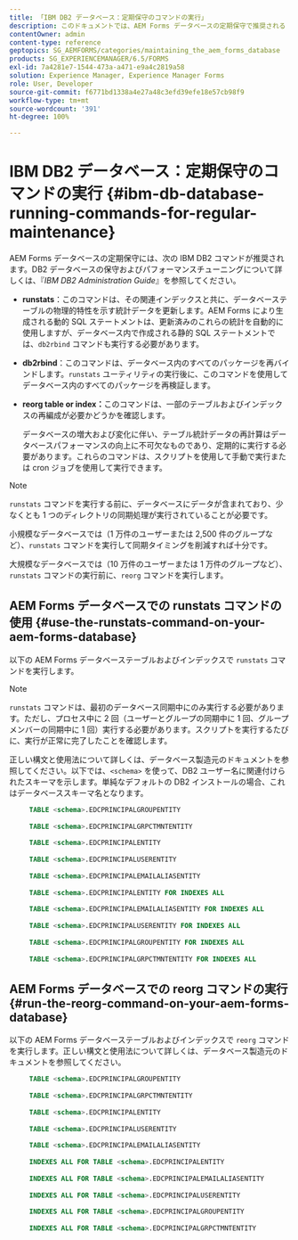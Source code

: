 ```yaml
---
title: 「IBM DB2 データベース：定期保守のコマンドの実行」
description: このドキュメントでは、AEM Forms データベースの定期保守で推奨される IBM DB2 コマンドの一覧を示します。
contentOwner: admin
content-type: reference
geptopics: SG_AEMFORMS/categories/maintaining_the_aem_forms_database
products: SG_EXPERIENCEMANAGER/6.5/FORMS
exl-id: 7a4281e7-1544-473a-a471-e9a4c2819a58
solution: Experience Manager, Experience Manager Forms
role: User, Developer
source-git-commit: f6771bd1338a4e27a48c3efd39efe18e57cb98f9
workflow-type: tm+mt
source-wordcount: '391'
ht-degree: 100%

---
```


# IBM DB2 データベース：定期保守のコマンドの実行 {#ibm-db-database-running-commands-for-regular-maintenance}

AEM Forms データベースの定期保守には、次の IBM DB2 コマンドが推奨されます。DB2 データベースの保守およびパフォーマンスチューニングについて詳しくは、『*IBM DB2 Administration Guide*』を参照してください。

* **runstats**：このコマンドは、その関連インデックスと共に、データベーステーブルの物理的特性を示す統計データを更新します。AEM Forms により生成される動的 SQL ステートメントは、更新済みのこれらの統計を自動的に使用しますが、データベース内で作成される静的 SQL ステートメントでは、`db2rbind` コマンドも実行する必要があります。
* **db2rbind**：このコマンドは、データベース内のすべてのパッケージを再バインドします。`runstats` ユーティリティの実行後に、このコマンドを使用してデータベース内のすべてのパッケージを再検証します。
* **reorg table or index：**&#x200B;このコマンドは、一部のテーブルおよびインデックスの再編成が必要かどうかを確認します。

  データベースの増大および変化に伴い、テーブル統計データの再計算はデータベースパフォーマンスの向上に不可欠なものであり、定期的に実行する必要があります。これらのコマンドは、スクリプトを使用して手動で実行または cron ジョブを使用して実行できます。

>[!NOTE]
>
>`runstats` コマンドを実行する前に、データベースにデータが含まれており、少なくとも 1 つのディレクトリの同期処理が実行されていることが必要です。

小規模なデータベースでは（1 万件のユーザーまたは 2,500 件のグループなど）、`runstats` コマンドを実行して同期タイミングを削減すれば十分です。

大規模なデータベースでは（10 万件のユーザーまたは 1 万件のグループなど）、`runstats` コマンドの実行前に、`reorg` コマンドを実行します。

## AEM Forms データベースでの runstats コマンドの使用 {#use-the-runstats-command-on-your-aem-forms-database}

以下の AEM Forms データベーステーブルおよびインデックスで `runstats` コマンドを実行します。

>[!NOTE]
>
>`runstats` コマンドは、最初のデータベース同期中にのみ実行する必要があります。ただし、プロセス中に 2 回（ユーザーとグループの同期中に 1 回、グループメンバーの同期中に 1 回）実行する必要があります。スクリプトを実行するたびに、実行が正常に完了したことを確認します。

正しい構文と使用法について詳しくは、データベース製造元のドキュメントを参照してください。以下では、`<schema>` を使って、DB2 ユーザー名に関連付けられたスキーマを示します。単純なデフォルトの DB2 インストールの場合、これはデータベーススキーマ名となります。

```sql
     TABLE <schema>.EDCPRINCIPALGROUPENTITY
 
     TABLE <schema>.EDCPRINCIPALGRPCTMNTENTITY
 
     TABLE <schema>.EDCPRINCIPALENTITY
 
     TABLE <schema>.EDCPRINCIPALUSERENTITY
 
     TABLE <schema>.EDCPRINCIPALEMAILALIASENTITY
 
     TABLE <schema>.EDCPRINCIPALENTITY FOR INDEXES ALL
 
     TABLE <schema>.EDCPRINCIPALEMAILALIASENTITY FOR INDEXES ALL
 
     TABLE <schema>.EDCPRINCIPALUSERENTITY FOR INDEXES ALL
 
     TABLE <schema>.EDCPRINCIPALGROUPENTITY FOR INDEXES ALL
 
     TABLE <schema>.EDCPRINCIPALGRPCTMNTENTITY FOR INDEXES ALL
```

## AEM Forms データベースでの reorg コマンドの実行 {#run-the-reorg-command-on-your-aem-forms-database}

以下の AEM Forms データベーステーブルおよびインデックスで `reorg` コマンドを実行します。正しい構文と使用法について詳しくは、データベース製造元のドキュメントを参照してください。

```sql
     TABLE <schema>.EDCPRINCIPALGROUPENTITY
 
     TABLE <schema>.EDCPRINCIPALGRPCTMNTENTITY
 
     TABLE <schema>.EDCPRINCIPALENTITY
 
     TABLE <schema>.EDCPRINCIPALUSERENTITY
 
     TABLE <schema>.EDCPRINCIPALEMAILALIASENTITY
 
     INDEXES ALL FOR TABLE <schema>.EDCPRINCIPALENTITY
 
     INDEXES ALL FOR TABLE <schema>.EDCPRINCIPALEMAILALIASENTITY
 
     INDEXES ALL FOR TABLE <schema>.EDCPRINCIPALUSERENTITY
 
     INDEXES ALL FOR TABLE <schema>.EDCPRINCIPALGROUPENTITY
 
     INDEXES ALL FOR TABLE <schema>.EDCPRINCIPALGRPCTMNTENTITY
```
